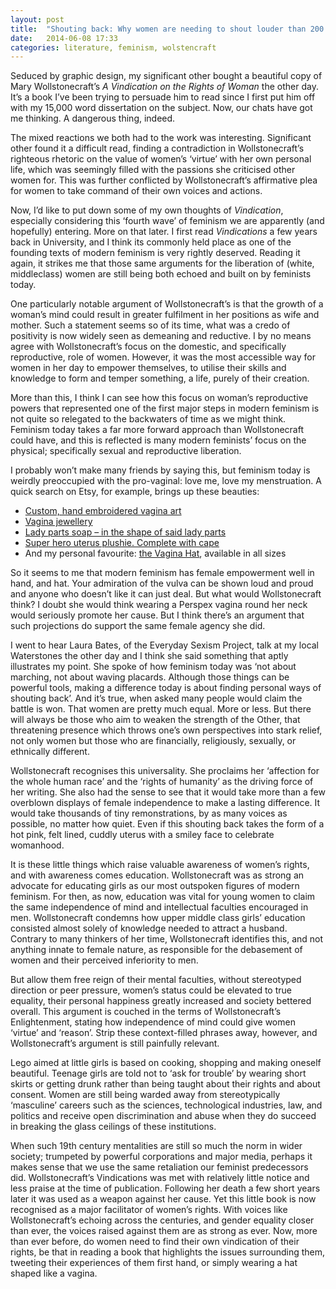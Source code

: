 ```yaml
---
layout: post
title:  "Shouting back: Why women are needing to shout louder than 200 years ago"
date:   2014-06-08 17:33
categories: literature, feminism, wolstencraft
---
```




Seduced by graphic design, my significant other bought a beautiful copy of Mary Wollstonecraft’s *A Vindication on the Rights of Woman* the other day. It’s a book I’ve been trying to persuade him to read since I first put him off with my 15,000 word dissertation on the subject. Now, our chats have got me thinking. A dangerous thing, indeed. 


The mixed reactions we both had to the work was interesting. Significant other found it a difficult read, finding a contradiction in Wollstonecraft’s righteous rhetoric on the value of women’s ‘virtue’ with her own personal life, which was seemingly filled with the passions she criticised other women for. This was further conflicted by Wollstonecraft’s affirmative plea for women to take command of their own voices and actions.


Now, I’d like to put down some of my own thoughts of *Vindication*, especially considering this ‘fourth wave’ of feminism we are apparently (and hopefully) entering. More on that later. I first read *Vindications* a few years back in University, and I think its commonly held place as one of the founding texts of modern feminism is very rightly deserved. Reading it again, it strikes me that those same arguments for the liberation of (white, middleclass) women are still being both echoed and built on by feminists today.


One particularly notable argument of Wollstonecraft’s is that the growth of a woman’s mind could result in greater fulfilment in her positions as wife and mother. Such a statement seems so of its time, what was a credo of positivity is now widely seen as demeaning and reductive. I by no means agree with Wollstonecraft’s focus on the domestic, and specifically reproductive, role of women. However, it was the most accessible way for women in her day to empower themselves, to utilise their skills and knowledge to form and temper something, a life, purely of their creation.


More than this, I think I can see how this focus on woman’s reproductive powers that represented one of the first major steps in modern feminism is not quite so relegated to the backwaters of time as we might think. Feminism today takes a far more forward approach than Wollstonecraft could have, and this is reflected is many modern feminists’ focus on the physical; specifically sexual and reproductive liberation.


I probably won’t make many friends by saying this, but feminism today is weirdly preoccupied with the pro-vaginal: love me, love my menstruation. A quick search on Etsy, for example, brings up these beauties:

* [Custom, hand embroidered vagina art](http://www.etsy.com/uk/listing/87400473/custom-hand-embroidered-queer-feminist?ref=sr_gallery_4&ga_search_query=vagina+art&ga_ship_to=GB&ga_search_type=all&ga_view_type=gallery)
* [Vagina jewellery](http://www.etsy.com/uk/listing/180856279/vagina-necklacechoker?ref=sr_gallery_32&ga_search_query=vagina&ga_ship_to=GB&ga_search_type=all&ga_view_type=gallery)
* [Lady parts soap – in the shape of said lady parts](http://www.etsy.com/uk/listing/179318453/adults-only-glitter-pink-vagina-soap?ref=sr_gallery_4&ga_search_query=vagina+soap&ga_ship_to=GB&ga_search_type=all&ga_view_type=gallery)
* [Super hero uterus plushie. Complete with cape](http://www.etsy.com/uk/listing/47353043/super-hero-uterus-plushie-is-super-cute?ref=related-0)
* And my personal favourite: [the Vagina Hat](http://www.etsy.com/uk/listing/185930132/the-vagina-hat-fanny-inspired-crochet?ref=sr_gallery_1&ga_search_query=vagina+hat&ga_ship_to=GB&ga_search_type=all&ga_view_type=gallery), available in all sizes


So it seems to me that modern feminism has female empowerment well in hand, and hat. Your admiration of the vulva can be shown loud and proud and anyone who doesn’t like it can just deal. But what would Wollstonecraft think? I doubt she would think wearing a Perspex vagina round her neck would seriously promote her cause. But I think there’s an argument that such projections do support the same female agency she did.


I went to hear Laura Bates, of the Everyday Sexism Project, talk at my local Waterstones the other day and I think she said something that aptly illustrates my point. She spoke of how feminism today was ‘not about marching, not about waving placards. Although those things can be powerful tools, making a difference today is about finding personal ways of shouting back’. And it’s true, when asked many people would claim the battle is won. That women are pretty much equal. More or less. But there will always be those who aim to weaken the strength of the Other, that threatening presence which throws one’s own perspectives into stark relief, not only women but those who are financially, religiously, sexually, or ethnically different.


Wollstonecraft recognises this universality. She proclaims her ‘affection for the whole human race’ and the ‘rights of humanity’ as the driving force of her writing. She also had the sense to see that it would take more than a few overblown displays of female independence to make a lasting difference. It would take thousands of tiny remonstrations, by as many voices as possible, no matter how quiet. Even if this shouting back takes the form of a hot pink, felt lined, cuddly uterus with a smiley face to celebrate womanhood. 


It is these little things which raise valuable awareness of women’s rights, and with awareness comes education. Wollstonecraft was as strong an advocate for educating girls as our most outspoken figures of modern feminism. For then, as now, education was vital for young women to claim the same independence of mind and intellectual faculties encouraged in men. Wollstonecraft condemns how upper middle class girls’ education consisted almost solely of knowledge needed to attract a husband. Contrary to many thinkers of her time, Wollstonecraft identifies this, and not anything innate to female nature, as responsible for the debasement of women and their perceived inferiority to men.


But allow them free reign of their mental faculties, without stereotyped direction or peer pressure, women’s status could be elevated to true equality, their personal happiness greatly increased and society bettered overall. This argument is couched in the terms of Wollstonecraft’s Enlightenment, stating how independence of mind could give women ‘virtue’ and ‘reason’. Strip these context-filled phrases away, however, and Wollstonecraft’s argument is still painfully relevant.


Lego aimed at little girls is based on cooking, shopping and making oneself beautiful. Teenage girls are told not to ‘ask for trouble’ by wearing short skirts or getting drunk rather than being taught about their rights and about consent. Women are still being warded away from stereotypically ‘masculine’ careers such as the sciences, technological industries, law, and politics and receive open discrimination and abuse when they do succeed in breaking the glass ceilings of these institutions.


When such 19th century mentalities are still so much the norm in wider society; trumpeted by powerful corporations and major media, perhaps it makes sense that we use the same retaliation our feminist predecessors did. Wollstonecraft’s Vindications was met with relatively little notice and less praise at the time of publication. Following her death a few short years later it was used as a weapon against her cause. Yet this little book is now recognised as a major facilitator of women’s rights. With voices like Wollstonecraft’s echoing across the centuries, and gender equality closer than ever, the voices raised against them are as strong as ever. Now, more than ever before, do women need to find their own vindication of their rights, be that in reading a book that highlights the issues surrounding them, tweeting their experiences of them first hand, or simply wearing a hat shaped like a vagina. 
